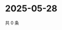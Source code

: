 # 2025-05-28

共 0 条

<!-- BEGIN ZHIHUQUESTIONS -->
<!-- 最后更新时间 Wed May 28 2025 17:12:43 GMT+0800 (China Standard Time) -->

<!-- END ZHIHUQUESTIONS -->
